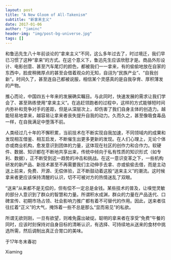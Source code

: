 ```yaml
---
layout: post
title: "A New Gloom of All-Takenism"
subtitle: "新拿来主义"
date: 2017-01-06
author: "jaminc"
header-img: "img/post-bg-universe.jpg"
tags: []
---
```


和鲁迅先生八十年前谈论的“拿来主义”不同，这么多年过去了，时过境迁，我们早已习惯了这种“拿来”的方式。在这个意义下，鲁迅先生应该欣慰才是。商品外形设计、电影创意、甚至汽车尾灯的颜色，都被我们一一拿来，有的偷偷地放在自家的东西中，脸皮稍微厚点的甚至会借着观众的无知，自诩为“民族产业”、“自我创新”。时间久了，甚至连自己都被说服，相信某个灵感真的是自我孕育、厚积薄发的产物。

<!-- more -->

推心而论，中国四五十年来的发展确实瞩目。与此同时，快速发展的需求让我们学会了、甚至熟练使用“拿来主义”。在追赶领跑者的过程中，这样的方式能够短时间内弥补和竞争对手的差距，但是从深层次上，却伤害了我们自身主体的创造力。越能轻易地拿来，越容易让拿来者丧失提升自我的动力。久而久之，甚至像吸食毒品一样，在自我满足中堕落不前。

人类经过几十年的不懈积累，当前技术在不断实现自我加速，不同领域内的成果和发现相互借鉴、相互启发，不断催生出更多更新的发现。在人们心理上，无论个体亦或商业机构，愈发意识到团体的力量，这体现在社区的创作力和合作力。软硬件、数据、知识都在不断地共享出来，传统中倾向于私有性质的知识形式（如专利、数据），正不断受到这一趋势的冲击和挑战。在这一意识变革之下，一些机构研发的新产品、新技术甚至不再需要我们主动伸手去拿、亦或偷偷去借，而是主动送上前来，免费、开源、无偿体验，正不断鼓动着这股“送来主义”的潮流。这时候拿来者更应该保持清醒的认识，切不可被对方的热情迷乱了双眼。

“送来”从来都不是无偿的，但有偿不一定总是金钱。某些技术的普及，让嗅觉灵敏的部分人意识到了群众的智慧和力量。所谓积水成渊，群众的力量在产品迭代、口碑宣传、初期市场占领、社会影响力推广都有着不可替代的作用。因此，送来者往往扛着“正义”的大气，掩饰着一些不总是那么“显而易见”的私欲。

所谓无欲则刚，一旦有欲望，则难免露出破绽。聪明的拿来者在享受“免费”午餐的同时，应该时刻保持对自身目标的清晰认识，有选择、可持续地从送来的食材中挑选所需，然后调制出真正合胃口的美味。

于17年冬末春初

Xiaming
